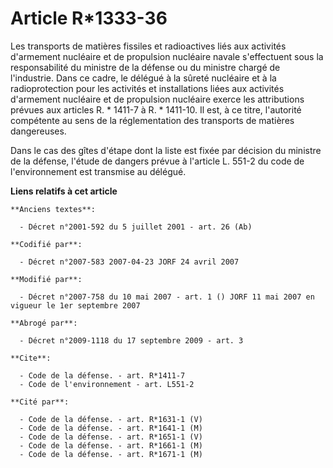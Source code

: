 # Article R*1333-36

Les transports de matières fissiles et radioactives liés aux activités d'armement nucléaire et de propulsion nucléaire navale
s'effectuent sous la responsabilité du ministre de la défense ou du ministre chargé de l'industrie. Dans ce cadre, le délégué
à la sûreté nucléaire et à la radioprotection pour les activités et installations liées aux activités d'armement nucléaire et
de propulsion nucléaire exerce les attributions prévues aux articles R. * 1411-7 à R. * 1411-10. Il est, à ce titre,
l'autorité compétente au sens de la réglementation des transports de matières dangereuses. 

Dans le cas des gîtes d'étape dont la liste est fixée par décision du ministre de la défense, l'étude de dangers prévue à
l'article L. 551-2 du code de l'environnement est transmise au délégué.

**Liens relatifs à cet article**

	**Anciens textes**:

	  - Décret n°2001-592 du 5 juillet 2001 - art. 26 (Ab)

	**Codifié par**:

	  - Décret n°2007-583 2007-04-23 JORF 24 avril 2007

	**Modifié par**:

	  - Décret n°2007-758 du 10 mai 2007 - art. 1 () JORF 11 mai 2007 en vigueur le 1er septembre 2007

	**Abrogé par**:

	  - Décret n°2009-1118 du 17 septembre 2009 - art. 3

	**Cite**:

	  - Code de la défense. - art. R*1411-7
	  - Code de l'environnement - art. L551-2

	**Cité par**:

	  - Code de la défense. - art. R*1631-1 (V)
	  - Code de la défense. - art. R*1641-1 (M)
	  - Code de la défense. - art. R*1651-1 (V)
	  - Code de la défense. - art. R*1661-1 (M)
	  - Code de la défense. - art. R*1671-1 (M)
